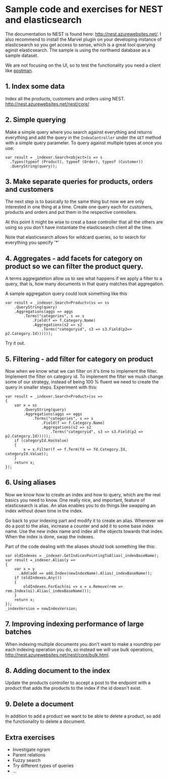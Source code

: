 Sample code and exercises for NEST and elasticsearch
=====================

The documentation to NEST is found here: http://nest.azurewebsites.net/. I also recommend to install the Marvel plugin on your developing instance of elasticsearch so you get access to sense, which is a great tool querying aginst elasticsearch. The sample is using the northwnd database as a sample dataset.

We are not focusing on the UI, so to test the functionality you need a client like [postman](https://chrome.google.com/webstore/detail/postman-rest-client/fdmmgilgnpjigdojojpjoooidkmcomcm).

## 1. Index some data
Index all the products, customers and orders using NEST. http://nest.azurewebsites.net/nest/core/

## 2. Simple querying
Make a simple query where you search against everything and returns everything and add the query in the `IndexController` under the `GET` method with a simple query parameter. To query against multiple types at once you use:

    var result = _indexer.Search<object>(s => s
      .Types(typeof (Product), typeof (Order), typeof (Customer))
      .QueryString(query));

## 3. Make separate queries for products, orders and customers
The next step is to basically to the same thing but now we are only interested in one thing at a time. Create one query each for customers, products and orders and put them in the respective controllers.

At this point it might be wise to creat a base controller that all the others are using so you don't have instantiate the elasticsearch client all the time.

Note that elasticsearch allows for wildcard queries, so to search for everything you specify '*'

## 4. Aggregates - add facets for category on product so we can filter the product query.
A terms aggregatetion allow us to see what happens if we apply a filter to a query, that is, how many documents in that query matches that aggregation.

A sample aggregation query could look something like this

    var result = _indexer.Search<Product>(ss => ss
        .QueryString(query)
        .Aggregations(aggs => aggs
            .Terms("categories", s => s
                .Field(f => f.Category.Name)
                .Aggregations(s2 => s2 
                    .Terms("categoryid", s3 => s3.Field(p2=> p2.Category.Id))))));

Try it out.

## 5. Filtering - add filter for category on product
Now when we know what we can filter on it's time to implement the filter. Implement the filter on category id. To implement the filter we mush change some of our strategy, instead of being 100 % fluent we need to create the query in smaller steps. Experiment with this:

    var result = _indexer.Search<Product>(ss =>
    {
        var x = ss
            .QueryString(query)
            .Aggregations(aggs => aggs
                .Terms("categories", s => s
                    .Field(f => f.Category.Name)
                    .Aggregations(s2 => s2
                        .Terms("categoryid", s3 => s3.Field(p2 => p2.Category.Id)))));
        if (categoryId.HasValue)
        {
            x = x.Filter(f => f.Term(fd => fd.Category.Id, categoryId.Value));
        }
        return x;
    });

## 6. Using aliases
Now we know how to create an index and how to query, which are the real basics you need to know. One really nice, and important, feature of elasticsearch is alias. An alias enables you to do things like swapping an index without down time in the index.

Go back to your indexing part and modify it to create an alias. Whenever we do a post to the alias, increase a counter and add it to some base index name. Use the new index name and index all the objects towards that index. When the index is done, swap the indexes.

Part of the code dealing with the aliases should look something like this:

    var oldIndexes = _indexer.GetIndicesPointingToAlias(_indexBaseName);
    var result =_indexer.Alias(y =>
    {
        var x = y
          .Add(add => add.Index(newIndexName).Alias(_indexBaseName));
        if (oldIndexes.Any())
        {
            oldIndexes.ForEach(oi => x = x.Remove(rem => rem.Index(oi).Alias(_indexBaseName)));
        }
        return x;
    });
    _indexVersion = newIndexVersion;

## 7. Improving indexing performance of large batches
When indexing multiple documents you don't want to make a roundtrip per each indexing operation you do, so instead we will use bulk operations, http://nest.azurewebsites.net/nest/core/bulk.html.

## 8. Adding document to the index
Update the products controller to accept a post to the endpoint with a product that adds the products to the index if the id doesn't exist. 

## 9. Delete a document
In addition to add a product we want to be able to delete a product, so add the functionality to delete a document.

## Extra exercises

* Investigate ngram
* Parent relations
* Fuzzy search
* Try different types of queries
* ...

